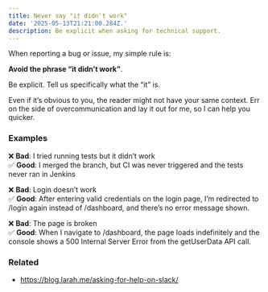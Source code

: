 ```yaml
---
title: Never say "it didn't work"
date: '2025-05-13T21:21:00.284Z.'
description: Be explicit when asking for technical support.
---
```


When reporting a bug or issue, my simple rule is:

**Avoid the phrase “it didn’t work”**.

Be explicit. Tell us specifically what the “it” is.

Even if it’s obvious to you, the reader might not have your same context. Err on the side of overcommunication and lay it out for me, so I can help you quicker.

### Examples

❌ **Bad**: I tried running tests but it didn’t work\
✅ **Good**: I merged the branch, but CI was never triggered and the tests never ran in Jenkins

❌ **Bad**: Login doesn’t work\
✅ **Good**: After entering valid credentials on the login page, I’m redirected to /login again instead of /dashboard, and there’s no error message shown.

❌ **Bad**: The page is broken\
✅ **Good**: When I navigate to /dashboard, the page loads indefinitely and the console shows a 500 Internal Server Error from the getUserData API call.

### Related

- https://blog.larah.me/asking-for-help-on-slack/
